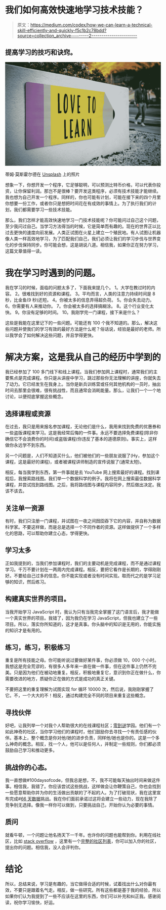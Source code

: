 # 我们如何高效快速地学习技术技能？

> 原文：<https://medium.com/codex/how-we-can-learn-a-technical-skill-efficiently-and-quickly-f5c1b2c78bdd?source=collection_archive---------2----------------------->

## 提高学习的技巧和诀窍。

![](img/4374c871aa857795a003f1d56b882fe2.png)

蒂姆·莫斯霍尔德在 [Unsplash](https://unsplash.com?utm_source=medium&utm_medium=referral) 上的照片

想象一下，你想开发一个程序，它足够聪明，可以预测比特币价格，可以代表你投资，让你保留利润。那岂不是很棒？要开发这类程序，必须有技术技能才能继续。我也想为自己开发一个程序。同样的，你也可能有计划，可能在接下来的四个月里你想要一份工作，或者你只是想把时间花在有成效的事情上。为了执行我们的计划，我们都需要学习一些技术技能。

那么，我们怎样才能高效快速地学习一门技术技能呢？你可能问过自己这个问题，至少我问过自己。当学习方法得当的时候，它是简单而有趣的。现在的世界正以比过去更快的速度向前发展。人类正试图在火星上建立一个殖民地。有人试图让机器像人类一样高效地学习，为了匹配我们自己，我们必须让我们的学习步伐与世界变化的步伐保持同步。你可能会想，这是胡说八道。相信我，如果你正在努力学习，这篇文章值得一读。

# 我在学习时遇到的问题。

我在学习的时候，面临的问题太多了，下面我来提几个。
1。大学在教过时的内容。
2。很难找到好的资源和课程。
3。平均而言，人类的注意力持续时间是 8 秒，比金鱼(9 秒)还短。
4。你被太多的信息弄得超负荷。
5。你会失去动力。
6。你需要有人来推动你。
7。你会被太多的选择搞糊涂。
8。这个行业变化太快。
9。你没有足够的时间。
10。我刚学完一门课程，接下来是什么？

这些是我能在这里记下的一些问题。可能还有 100 个我不知道的。那么，解决这些问题并使我们的学习有效的最好方法是什么呢？俗话说，经验是最好的老师。所以我学会了如何解决这些问题，并且学得更快。

# 解决方案，这是我从自己的经历中学到的

我已经参加了 100 多门线下和线上课程。当我们参加网上课程时，通常我们的主要焦点是完成课程。你只是从讲座中学习，跳过那些你无法理解的讲座，你就失去了动力。它已经发生在我身上。当你是新兵训练营或任何其他机构的一员时，抽出时间去那里会很难，很有挑战性，而且通常会消耗能量。那么，让我们一个一个地讨论，以便彻底掌握这些概念。

## 选择课程或资源

在过去，我只是用来报名参加课程，无论他们是什么，我用来找到免费的优惠券和一些盗版课程来学习。这是我经常后悔的一件事。永远不要选择免费课程(除非你确信它不会浪费你的时间)或盗版课程(你违反了基本的道德原则)。事实上，这样做你永远学不到东西。

另一个问题是，人们不知道买什么，他们被他们的一些朋友说服了(Hy，参加这个课程，这是最好的课程)，或者被课程讲师制造的宣传说服了(通常太短)。

相反，每当我学到东西，第一件事就是去 YouTube 网上搜索最好的课程。找到课程后，我搜索路线图。我们举一个数据科学的例子。我将在网上搜索最佳数据科学课程，并尝试找到路线图。之后，我将路线图与课程内容同步，然后做出决定。我该不该去。

## 关注单一资源

有时，我们只注册一门课程，并试图在一夜之间囫囵吞下它的内容，并自称为数据科学家。不要这样做，而是总是选择一个不同作者的资源。这样做提供了一个多样化的思路，可以帮助你建立心态，学得更快。

## 学习太多

正如我提到的，当我们参加课程时，我们的主要动机是完成课程，而不是通过课程学习。千万不要计划在一两周内完成课程。相反，要把它看作是长期的，学得刚刚好。不要给自己过多的信息。你不能实现或者没有时间实现。取而代之的是学习足够的知识，然后练习。

## 构建真实世界的项目。

当我开始学习 JavaScript 时，我认为只有当我完全掌握了这门语言后，我才能做一个真实世界的项目。我错了，因为我仍在学习 JavaScript，但我也建立了一些项目。所以，落实你所知道的，这才是真事。你头脑中的知识是无用的，你能实施的知识才是有用的。

## 练习，练习，积极练习

重复是所有技能之母。你可能听说过要做好某件事，你必须做 10，000 个小时。我想这是完全荒谬的，有很多人多年来一直在做一件事，但在这件事上仍然不完美。只是因为他们在被动地重复。相反，积极地重复它，意识到你正在做什么，你需要改进的地方，质疑你正在做的方式是成功的真正关键。

不要把这里的重复理解为试图实现 for 循环 10000 次，然后说，我刚刚掌握了它。不，一个大大的不！相反，通过构建完全不同的项目来重复这些概念。

## 寻找伙伴

好吧，让我列举一个对我个人帮助很大的在线课程社区；[零到谜](https://zerotomastery.io/)学园。他们有一个如此神奇的社区，当你学习他们的课程时，他们鼓励你去寻找一个有责任感的伙伴。基本上，整个概念是你对他/她的进步负责，同样他/她也是你的。这是一个多么神奇的概念。相反，找一个人，他可以是任何人，并制定一些规则，你们都必须鼓励自己学习和推动更多。

## 挑战你的心态。

我一直想做#100daysofcode，但我总是想，不，我不可能每天抽出时间来做这件事。相信我，我错了。你应该尝试这些挑战，这样做会让你鞭策自己，你也会找到一些愿意帮助你并为你的生活做出贡献的了不起的人。为了打破现状，我在这里宣布完成#[66 天数据](https://www.66daysofdata.com/)挑战。我在你们面前承诺过这将会建立一些动力，现在我除了竞争别无选择。像我一样你可以做到，只要挑战自己，开始你认为必要的事情。

## 质问

就看牛顿，一个问题让他名扬天下一千年。也许你的问题也能帮到你。利用在线社区，比如 [stack overflow](https://stackoverflow.com/) ，这里有一个[完整的社区列表](https://stackexchange.com/sites#)，你可以加入你的社区，提出你的问题。相信我，没人会评判你。

# 结论

所以，总结来说，学习是有趣的，当它做得合适的时候，试着找出什么对你最有效，不要只是跟着名气走。相反，做一些研究。所有这些都是基于我的经验，所以如果你们认为我提到了一些不应该在这里的东西，你们可以补充和纠正我。感谢阅读，祝你学习愉快，好运。